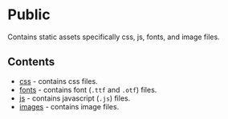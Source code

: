 # Public 
Contains static assets specifically css, js, fonts, and image files. 

## Contents
- [css](../public/css) - contains css files. 
- [fonts](../public/fonts) - contains font (`.ttf` and `.otf`) files.
- [js](../public/js) - contains javascript (`.js`) files.
- [images](../public/images) - contains image files. 
